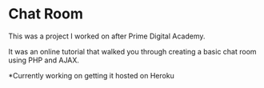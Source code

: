 # Chat Room

This was a project I worked on after Prime Digital Academy.

It was an online tutorial that walked you through creating a basic chat room using PHP and AJAX. 

*Currently working on getting it hosted on Heroku
